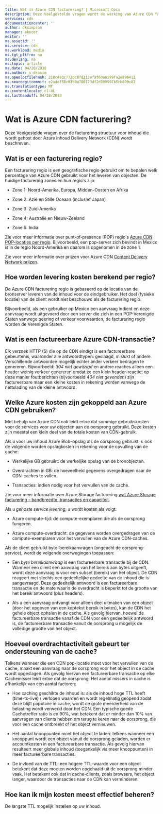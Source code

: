 ```yaml
---
title: Wat is Azure CDN facturering? | Microsoft Docs
description: Deze Veelgestelde vragen wordt de werking van Azure CDN facturering beschreven.
services: cdn
documentationcenter: ''
author: dksimpson
manager: akucer
editor: ''
ms.assetid: ''
ms.service: cdn
ms.workload: media
ms.tgt_pltfrm: na
ms.devlang: na
ms.topic: article
ms.date: 04/20/2018
ms.author: v-deasim
ms.openlocfilehash: 218c493c772dc8fd212efaf60a0599fa2e896411
ms.sourcegitcommit: e2adef58c03b0a780173df2d988907b5cb809c82
ms.translationtype: MT
ms.contentlocale: nl-NL
ms.lasthandoff: 04/28/2018
---
```

# <a name="understanding-azure-cdn-billing"></a>Wat is Azure CDN facturering?

Deze Veelgestelde vragen over de facturering structuur voor inhoud die wordt gehost door Azure inhoud Delivery Network (CDN) wordt beschreven.

## <a name="what-is-a-billing-region"></a>Wat is er een facturering regio?
Een facturering regio is een geografische regio gebruikt om te bepalen welk percentage van Azure CDN gebruikt voor het leveren van objecten. De huidige facturering zones en hun regio's zijn:

- Zone 1: Noord-Amerika, Europa, Midden-Oosten en Afrika

- Zone 2: Azië en Stille Oceaan (inclusief Japan)

- Zone 3: Zuid-Amerika

- Zone 4: Australië en Nieuw-Zeeland

- Zone 5: India

Zie voor meer informatie over punt-of-presence (POP) regio's [Azure CDN POP-locaties per regio](https://docs.microsoft.com/azure/cdn/cdn-pop-locations). Bijvoorbeeld, een pop-server zich bevindt in Mexico is in de regio Noord-Amerika en daarom is opgenomen in de zone 1. 

Zie voor meer informatie over prijzen voor Azure CDN [Content Delivery Network prijzen](https://azure.microsoft.com/is-is/pricing/details/cdn/).

## <a name="how-are-delivery-charges-calculated-by-region"></a>Hoe worden levering kosten berekend per regio?
De Azure CDN facturering regio is gebaseerd op de locatie van de bronserver leveren van de inhoud voor de eindgebruiker. Het doel (fysieke locatie) van de client wordt niet beschouwd als de facturering regio.

Bijvoorbeeld, als een gebruiker op Mexico een aanvraag indient en deze aanvraag wordt uitgevoerd door een server die zich in een POP-Verenigde Staten vanwege peering of verkeer voorwaarden, de facturering regio worden de Verenigde Staten.

## <a name="what-is-a-billable-azure-cdn-transaction"></a>Wat is een factureerbare Azure CDN-transactie?
Elk verzoek HTTP (S) die op de CDN eindigt is een factureerbare gebeurtenis, waaronder alle antwoordtypen: geslaagd, mislukt of andere. Verschillende antwoorden mogelijk echter ander verkeer bedragen te genereren. Bijvoorbeeld: *304 niet gewijzigd* en andere reacties alleen een header weinig verkeer genereren omdat ze een klein header-reactie; op deze manier foutberichten (bijvoorbeeld *404 niet gevonden*) zijn factureerbare maar een kleine kosten in rekening worden vanwege de nettolading van de kleine antwoord.

## <a name="what-other-azure-costs-are-associated-with-azure-cdn-use"></a>Welke Azure kosten zijn gekoppeld aan Azure CDN gebruiken?
Met behulp van Azure CDN ook leidt ertoe dat sommige gebruikskosten voor de services voor uw objecten aan de oorsprong gebruikt. Deze kosten zijn meestal een klein deel van de totale kosten van CDN-gebruik.

Als u voor uw inhoud Azure Blob-opslag als de oorsprong gebruikt, u ook de volgende worden opslagkosten in rekening voor de opvulling van de cache:

- Werkelijke GB gebruikt: de werkelijke opslag van de bronobjecten.

- Overdrachten in GB: de hoeveelheid gegevens overgedragen naar de CDN-caches te vullen.

- Transacties: indien nodig voor het vervullen van de cache.

Zie voor meer informatie over Azure Storage facturering [wat Azure Storage facturering – bandbreedte, transacties en capaciteit](https://blogs.msdn.microsoft.com/windowsazurestorage/2010/07/08/understanding-windows-azure-storage-billing-bandwidth-transactions-and-capacity/).

Als u *gehoste service levering*, u wordt kosten als volgt:

- Azure compute-tijd: de compute-exemplaren die als de oorsprong fungeren.

- Azure compute-overdracht: de gegevens worden overgedragen van de compute-exemplaren voor het vervullen van de Azure CDN-caches.

Als de client gebruikt byte-bereikaanvragen (ongeacht de oorsprong-service), wordt de volgende overwegingen toepassen:

- Een *byte bereikaanvraag* is een factureerbare transactie bij de CDN. Wanneer een client een aanvraag van het bereik aan bytes uitgeeft, wordt deze aanvraag is voor een subset (bereik) van het object. De CDN reageert met slechts een gedeeltelijke gedeelte van de inhoud die is aangevraagd. Deze gedeeltelijk antwoord is een factureerbare transactie en de mate waarin de overdracht is beperkt tot de grootte van het bereik antwoord (plus headers).

- Als u een aanvraag ontvangt voor alleen deel uitmaken van een object (door het opgeven van een koptekst bereik in bytes), kan de CDN het gehele object ophalen in de cache. Als gevolg hiervan, hoewel de factureerbare transactie vanaf de CDN voor een gedeeltelijk antwoord is, de factureerbare transactie vanuit de oorsprong u mogelijk de volledige grootte van het object.

## <a name="how-much-transfer-activity-occurs-to-support-the-cache"></a>Hoeveel overdrachtactiviteit gebeurt ter ondersteuning van de cache?
Telkens wanneer die een CDN pop-locatie moet voor het vervullen van de cache, maakt een aanvraag naar de oorsprong voor het object in de cache wordt opgeslagen. Als gevolg hiervan een factureerbare transactie op elke Cachemisser leidt ertoe dat de oorsprong. Het aantal missers in cache is afhankelijk van een aantal factoren:

- Hoe caching geschikte de inhoud is: als de inhoud hoge TTL heeft (time-to-live) / verlopen waarden en wordt regelmatig geopend zodat deze blijft populaire in cache, wordt de grote meerderheid van de belasting wordt verwerkt door het CDN. Een typische goede Cachetreffer ratio is en 90%, wat betekent dat er minder dan 10% van aanvragen van clients hebben om terug te keren naar de oorsprong, die voor een cache ontbreekt of het object vernieuwen.

- Het aantal knooppunten moet het object te laden: telkens wanneer een knooppunt wordt een object vanuit de oorsprong geladen, worden er accountkosten in een factureerbare transactie. Als gevolg hiervan resulteert meer globale inhoud (toegankelijk via meer knooppunten) in meer factureerbare transacties.

- De invloed van de TTL: een hogere TTL-waarde voor een object betekent dat deze moeten worden opgehaald uit de oorsprong minder vaak. Het betekent ook dat in cache-clients, zoals browsers, het object langer, waardoor de transacties naar de CDN kan verminderen.

## <a name="how-do-i-manage-my-costs-most-effectively"></a>Hoe kan ik mijn kosten meest effectief beheren?
De langste TTL mogelijk instellen op uw inhoud. 
